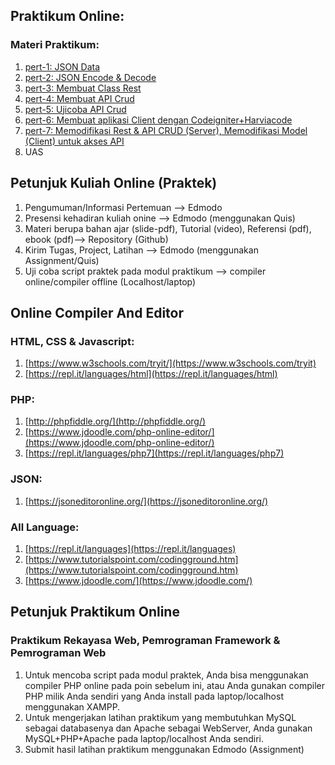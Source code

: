 ## Praktikum Online:
### Materi Praktikum:
1. [pert-1: JSON Data](https://github.com/bernardvery/Genap1920/blob/master/Rekayasa_Web/Praktek_online/pert1/pert1-JSON_Data.pdf)
2. [pert-2: JSON Encode & Decode](https://github.com/bernardvery/Genap1920/blob/master/Rekayasa_Web/Praktek_online/pert2/pert2-JSON_Encode_Decode.pdf)
3. [pert-3: Membuat Class Rest](https://github.com/bernardvery/Genap1920/blob/master/Rekayasa_Web/Praktek_online/pert3/pert3_PHP-CRUD-REST-API_Membuat-class-rest.pdf)
4. [pert-4: Membuat API Crud](https://github.com/bernardvery/Genap1920/blob/master/Rekayasa_Web/Praktek_online/pert4/pert4_PHP-CRUD-REST-API_Membuat-api-crud.pdf)
5. [pert-5: Ujicoba API Crud](https://github.com/bernardvery/Genap1920/blob/master/Rekayasa_Web/Praktek_online/pert5/pert5_PHP-CRUD-REST-API_Mencoba-api-crud.pdf)
6. [pert-6: Membuat aplikasi Client dengan Codeigniter+Harviacode](https://github.com/bernardvery/Genap1920/blob/master/Rekayasa_Web/Praktek_online/pert6/pert6_Aplikasi-Client_Codeigniter-Harviacode.pdf)
7. [pert-7: Memodifikasi Rest & API CRUD (Server), Memodifikasi Model (Client) untuk akses API](https://github.com/bernardvery/Genap1920/blob/master/Rekayasa_Web/Praktek_online/pert7/pert7_Memodifikasi-Rest-dan-Model-untuk-akses-API.pdf)
8. UAS

## Petunjuk Kuliah Online (Praktek)
1. Pengumuman/Informasi Pertemuan --> Edmodo
2. Presensi kehadiran kuliah onine --> Edmodo (menggunakan Quis)
3. Materi berupa bahan ajar (slide-pdf), Tutorial (video), Referensi (pdf), ebook (pdf)--> Repository (Github)
4. Kirim Tugas, Project, Latihan --> Edmodo (menggunakan Assignment/Quis)
5. Uji coba script praktek pada modul praktikum --> compiler online/compiler offline (Localhost/laptop)

## Online Compiler And Editor
### HTML, CSS & Javascript:
1. [https://www.w3schools.com/tryit/](https://www.w3schools.com/tryit)
2. [https://repl.it/languages/html](https://repl.it/languages/html)

### PHP:
1. [http://phpfiddle.org/](http://phpfiddle.org/)
2. [https://www.jdoodle.com/php-online-editor/](https://www.jdoodle.com/php-online-editor/)
3. [https://repl.it/languages/php7](https://repl.it/languages/php7)

### JSON:
1. [https://jsoneditoronline.org/](https://jsoneditoronline.org/)

### All Language:
1. [https://repl.it/languages](https://repl.it/languages)
2. [https://www.tutorialspoint.com/codingground.htm](https://www.tutorialspoint.com/codingground.htm)
3. [https://www.jdoodle.com/](https://www.jdoodle.com/)

## Petunjuk Praktikum Online
### Praktikum Rekayasa Web, Pemrograman Framework & Pemrograman Web
1. Untuk mencoba script pada modul praktek, Anda bisa menggunakan compiler PHP online pada poin sebelum ini, atau Anda gunakan compiler PHP milik Anda sendiri yang Anda install pada laptop/localhost menggunakan XAMPP.
2. Untuk mengerjakan latihan praktikum yang membutuhkan MySQL sebagai databasenya dan Apache sebagai WebServer, Anda gunakan MySQL+PHP+Apache pada laptop/localhost Anda sendiri.
3. Submit hasil latihan praktikum menggunakan Edmodo (Assignment)

